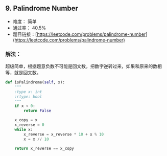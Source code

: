 ## 9. Palindrome Number


- 难度： 简单
- 通过率： 40.5%
- 题目链接：[https://leetcode.com/problems/palindrome-number](https://leetcode.com/problems/palindrome-number)



### 解法：

超级简单，根据题意负数不可能是回文数，把数字逆转过来，如果和原来的数相等，就是回文数。

```python
def isPalindrome(self, x):
    """
    :type x: int
    :rtype: bool
    """
    if x < 0:
        return False

    x_copy = x
    x_reverse = 0
    while x:
        x_reverse = x_reverse * 10 + x % 10
        x = x // 10

    return x_reverse == x_copy
    
```